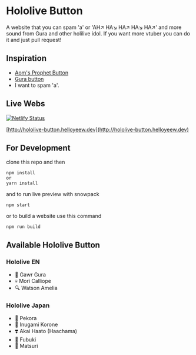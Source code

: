 # Hololive Button

A website that you can spam 'a' or 'AH↗️ HA↘️ HA↗️ HA↘️ HA↗️' and more sound from Gura and other holilive idol.
If you want more vtuber you can do it and just pull request!

## Inspiration

- [Aom's Prophet Button](https://github.com/SaltyAom/prophet-button)
- [Gura button](https://gura-button.helloyeew.dev)
- I want to spam 'a'.

## Live Webs

[![Netlify Status](https://api.netlify.com/api/v1/badges/d8f7a2ef-ea39-481e-83c2-49dc62dd6608/deploy-status)](https://app.netlify.com/sites/awesome-kowalevski-0d550e/deploys)

[http://hololive-button.helloyeew.dev](http://hololive-button.helloyeew.dev)

## For Development

clone this repo and then

```shell
npm install
or
yarn install
```

and to run live preview with snowpack

```shell
npm start
```

or to build a website use this command

```shell
npm run build
```

## Available Hololive Button

### Hololive EN

- 🦈 Gawr Gura
- 💀 Mori Calliope
- 🔍 Watson Amelia

### Hololive Japan

- 🥕 Pekora
- 🐶 Inugami Korone
- ❣️ Akai Haato (Haachama)
- 🌽 Fubuki
- 🏮 Matsuri
